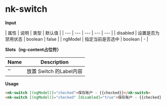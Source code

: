 # nk-switch

**Input**

| 属性 | 说明 |  类型 | 默认值 |
| --- | --- | --- | --- | --- |
| disabled | 设置是否为禁用状态 | boolean | false |
| ngModel | 指定当前是否选中 | boolean | - |
 
**Slots（ng-content占位符）**

| Name | Description |
| --- | --- |
| '' | 放置 Switch 的Label内容 |

**Usage**

```html
<nk-switch [(ngModel)]="checked">保存账户 - {{checked}}</nk-switch>
<nk-switch [(ngModel)]="checked" [disabled]="true">保存账户 - {{checked}}</nk-switch>
```
